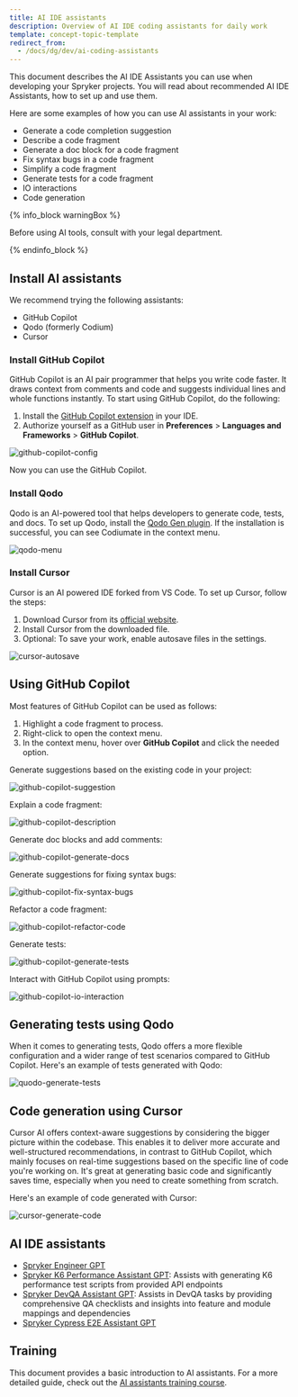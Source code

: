 ```yaml
---
title: AI IDE assistants
description: Overview of AI IDE coding assistants for daily work
template: concept-topic-template
redirect_from: 
  - /docs/dg/dev/ai-coding-assistants
---
```


This document describes the AI IDE Assistants you can use when developing your Spryker projects. You will read about recommended AI IDE Assistants, how to set up and use them.

Here are some examples of how you can use AI assistants in your work:
- Generate a code completion suggestion
- Describe a code fragment
- Generate a doc block for a code fragment
- Fix syntax bugs in a code fragment
- Simplify a code fragment
- Generate tests for a code fragment
- IO interactions
- Code generation

{% info_block warningBox %}

Before using AI tools, consult with your legal department.

{% endinfo_block %}

## Install AI assistants

We recommend trying the following assistants:
- GitHub Copilot
- Qodo (formerly Codium)
- Cursor

### Install GitHub Copilot

GitHub Copilot is an AI pair programmer that helps you write code faster. It draws context from comments and code and suggests individual lines and whole functions instantly.
To start using GitHub Copilot, do the following:
1. Install the [GitHub Copilot extension](https://plugins.jetbrains.com/plugin/17718-github-copilot) in your IDE.
2. Authorize yourself as a GitHub user in **Preferences** > **Languages and Frameworks** > **GitHub Copilot**.

![github-copilot-config](https://spryker.s3.eu-central-1.amazonaws.com/docs/dg/dev/ai-coding-assistants.md/github-copilot-config.png)

Now you can use the GitHub Copilot.

### Install Qodo

Qodo is an AI-powered tool that helps developers to generate code, tests, and docs.
To set up Qodo, install the [Qodo Gen plugin](https://plugins.jetbrains.com/plugin/21206-qodo-gen-formerly-codiumate-). If the installation is successful, you can see Codiumate in the context menu.

![qodo-menu](https://spryker.s3.eu-central-1.amazonaws.com/docs/dg/dev/ai-coding-assistants.md/qodo-menu.png)

### Install Cursor

Cursor is an AI powered IDE forked from VS Code. To set up Cursor, follow the steps:
1. Download Cursor from its [official website](https://www.cursor.com/).
2. Install Cursor from the downloaded file.
3. Optional: To save your work, enable autosave files in the settings.

![cursor-autosave](https://spryker.s3.eu-central-1.amazonaws.com/docs/dg/dev/ai-coding-assistants.md/cursor-autosave.png)


## Using GitHub Copilot

Most features of GitHub Copilot can be used as follows:
1. Highlight a code fragment to process.
2. Right-click to open the context menu.
3. In the context menu, hover over **GitHub Copilot** and click the needed option.

Generate suggestions based on the existing code in your project:

![github-copilot-suggestion](https://spryker.s3.eu-central-1.amazonaws.com/docs/dg/dev/ai-coding-assistants.md/github-copilot-suggestion.png)

Explain a code fragment:

![github-copilot-description](https://spryker.s3.eu-central-1.amazonaws.com/docs/dg/dev/ai-coding-assistants.md/github-copilot-description.png)


Generate doc blocks and add comments:

![github-copilot-generate-docs](https://spryker.s3.eu-central-1.amazonaws.com/docs/dg/dev/ai-coding-assistants.md/github-copilot-generate-docs.png)

Generate suggestions for fixing syntax bugs:

![github-copilot-fix-syntax-bugs](https://spryker.s3.eu-central-1.amazonaws.com/docs/dg/dev/ai-coding-assistants.md/github-copilot-fix-syntax-bugs.png)

Refactor a code fragment:

![github-copilot-refactor-code](https://spryker.s3.eu-central-1.amazonaws.com/docs/dg/dev/ai-coding-assistants.md/github-copilot-refactor-code.png)

Generate tests:

![github-copilot-generate-tests](https://spryker.s3.eu-central-1.amazonaws.com/docs/dg/dev/ai-coding-assistants.md/github-copilot-generate-tests.png)

Interact with GitHub Copilot using prompts:

![github-copilot-io-interaction](https://spryker.s3.eu-central-1.amazonaws.com/docs/dg/dev/ai-coding-assistants.md/github-copilot-io-interaction.png)

## Generating tests using Qodo

When it comes to generating tests, Qodo offers a more flexible configuration and a wider range of test scenarios compared to GitHub Copilot. Here's an example of tests generated with Qodo:

![quodo-generate-tests](https://spryker.s3.eu-central-1.amazonaws.com/docs/dg/dev/ai-coding-assistants.md/quodo-generate-tests.png)

## Code generation using Cursor

Cursor AI offers context-aware suggestions by considering the bigger picture within the codebase. This enables it to deliver more accurate and well-structured recommendations, in contrast to GitHub Copilot, which mainly focuses on real-time suggestions based on the specific line of code you're working on. It's great at generating basic code and significantly saves time, especially when you need to create something from scratch.

Here's an example of code generated with Cursor:

![cursor-generate-code](https://spryker.s3.eu-central-1.amazonaws.com/docs/dg/dev/ai-coding-assistants.md/cursor-generate-code.png)

## AI IDE assistants 

- [Spryker Engineer GPT](/docs/dg/dev/ai-assistants/spryker-engineer-gpt)
- [Spryker K6 Performance Assistant GPT](/docs/dg/dev/ai-assistants/spryker-k6-performance-assistant-gpt): Assists with generating K6 performance test scripts from provided API endpoints
- [Spryker DevQA Assistant GPT](/docs/dg/dev/ai-assistants/spryker-devqa-assistant-gpt): Assists in DevQA tasks by providing comprehensive QA checklists and insights into feature and module mappings and dependencies
- [Spryker Cypress E2E Assistant GPT](/docs/dg/dev/ai-assistants/spryker-cypress-e2e-assistant-gpt)


## Training

This document provides a basic introduction to AI assistants. For a more detailed guide, check out the [AI assistants training course](https://spryker.sana.ai/s/pfsZ5F2hSheE/file:8m9CXXP3TjCD).
